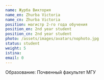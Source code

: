 ```yaml
---
name: Журба Виктория
name_en: Zhurba Victoria
name_cn: Zhurba Victoria
position: магистр 2-го года обучения
position_en: 2nd year student
position_cn: 2nd year student
photo: /assets/images/avatars/nophoto.jpg
status: student
weight: 5
istina: 
email: 0
---
```


Образование: Почвенный факультет МГУ

